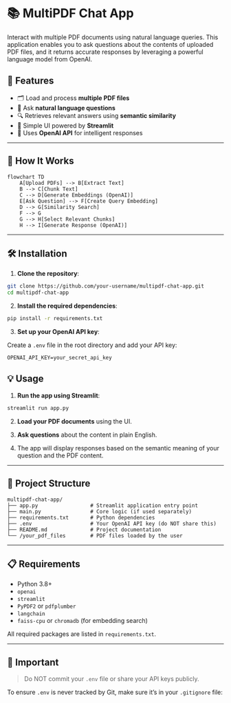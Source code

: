 # 📚 MultiPDF Chat App

Interact with multiple PDF documents using natural language queries. This application enables you to ask questions about the contents of uploaded PDF files, 
and it returns accurate responses by leveraging a powerful language model from OpenAI.

## 🚀 Features

- 🗂 Load and process **multiple PDF files**
- 🧠 Ask **natural language questions**
- 🔍 Retrieves relevant answers using **semantic similarity**
- 📎 Simple UI powered by **Streamlit**
- 🔐 Uses **OpenAI API** for intelligent responses

---

## 🧠 How It Works

```mermaid
flowchart TD
    A[Upload PDFs] --> B[Extract Text]
    B --> C[Chunk Text]
    C --> D[Generate Embeddings (OpenAI)]
    E[Ask Question] --> F[Create Query Embedding]
    D --> G[Similarity Search]
    F --> G
    G --> H[Select Relevant Chunks]
    H --> I[Generate Response (OpenAI)]
````

---

## 🛠️ Installation

1. **Clone the repository**:

```bash
git clone https://github.com/your-username/multipdf-chat-app.git
cd multipdf-chat-app
```

2. **Install the required dependencies**:

```bash
pip install -r requirements.txt
```

3. **Set up your OpenAI API key**:

Create a `.env` file in the root directory and add your API key:

```
OPENAI_API_KEY=your_secret_api_key
```

## 💡 Usage

1. **Run the app using Streamlit**:

```bash
streamlit run app.py
```

2. **Load your PDF documents** using the UI.

3. **Ask questions** about the content in plain English.

4. The app will display responses based on the semantic meaning of your question and the PDF content.

---

## 📂 Project Structure

```
multipdf-chat-app/
├── app.py                 # Streamlit application entry point
├── main.py                # Core logic (if used separately)
├── requirements.txt       # Python dependencies
├── .env                   # Your OpenAI API key (do NOT share this)
├── README.md              # Project documentation
└── /your_pdf_files        # PDF files loaded by the user
```

---

## 📋 Requirements

* Python 3.8+
* `openai`
* `streamlit`
* `PyPDF2` or `pdfplumber`
* `langchain`
* `faiss-cpu` or `chromadb` (for embedding search)

All required packages are listed in `requirements.txt`.

---

## 🔐 Important

> Do NOT commit your `.env` file or share your API keys publicly.

To ensure `.env` is never tracked by Git, make sure it’s in your `.gitignore` file:



